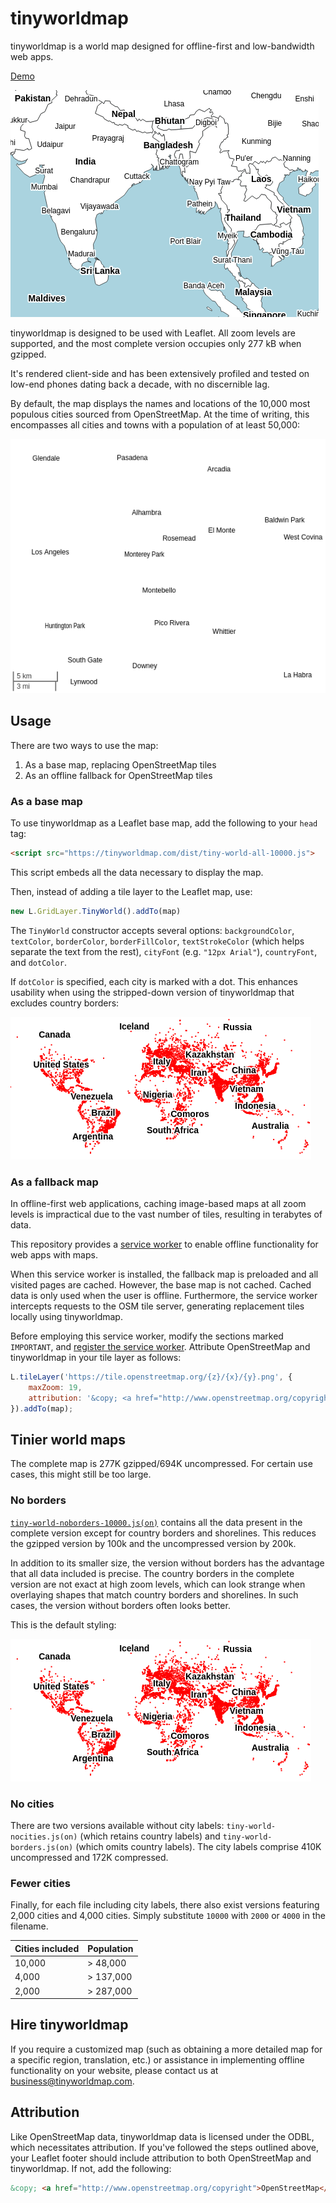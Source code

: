 # tinyworldmap

tinyworldmap is a world map designed for offline-first and low-bandwidth web apps.

[Demo]()

<kbd><img src="images/zoomed-mid.png" /></kbd>

tinyworldmap is designed to be used with Leaflet. All zoom levels are supported, and the most complete version occupies only 277 kB when gzipped.

It's rendered client-side and has been extensively profiled and tested on low-end phones dating back a decade, with no discernible lag.

By default, the map displays the names and locations of the 10,000 most populous cities sourced from OpenStreetMap. At the time of writing, this encompasses all cities and towns with a population of at least 50,000:

<kbd><img src="images/zoomed-in-2.png" /></kbd>

## Usage

There are two ways to use the map:

1. As a base map, replacing OpenStreetMap tiles
2. As an offline fallback for OpenStreetMap tiles

### As a base map

To use tinyworldmap as a Leaflet base map, add the following to your `head` tag:

```html
<script src="https://tinyworldmap.com/dist/tiny-world-all-10000.js">
```

This script embeds all the data necessary to display the map.

Then, instead of adding a tile layer to the Leaflet map, use:

```js
new L.GridLayer.TinyWorld().addTo(map)
```

The `TinyWorld` constructor accepts several options: `backgroundColor`, `textColor`, `borderColor`, `borderFillColor`, `textStrokeColor` (which helps separate the text from the rest), `cityFont` (e.g. `"12px Arial"`), `countryFont`, and `dotColor`.

If `dotColor` is specified, each city is marked with a dot. This enhances usability when using the stripped-down version of tinyworldmap that excludes country borders:

<kbd><img src="images/noborders.png" /></kbd>

### As a fallback map

In offline-first web applications, caching image-based maps at all zoom levels is impractical due to the vast number of tiles, resulting in terabytes of data.

This repository provides a [service worker](service-worker.js) to enable offline functionality for web apps with maps.

When this service worker is installed, the fallback map is preloaded and all visited pages are cached. However, the base map is not cached. Cached data is only used when the user is offline. Furthermore, the service worker intercepts requests to the OSM tile server, generating replacement tiles locally using tinyworldmap.

Before employing this service worker, modify the sections marked `IMPORTANT`, and [register the service worker](https://web.dev/articles/service-workers-registration). Attribute OpenStreetMap and tinyworldmap in your tile layer as follows:

```js
L.tileLayer('https://tile.openstreetmap.org/{z}/{x}/{y}.png', {
    maxZoom: 19,
    attribution: '&copy; <a href="http://www.openstreetmap.org/copyright">OpenStreetMap</a>, <a href="http://www.tinyworldmap.com">tinyworldmap</a>'
}).addTo(map);
```

## Tinier world maps

The complete map is 277K gzipped/694K uncompressed. For certain use cases, this might still be too large.

### No borders

[`tiny-world-noborders-10000.js(on)`](tiny-world-noborders-10000.js) contains all the data present in the complete version except for country borders and shorelines. This reduces the gzipped version by 100k and the uncompressed version by 200k.

In addition to its smaller size, the version without borders has the advantage that all data included is precise. The country borders in the complete version are not exact at high zoom levels, which can look strange when overlaying shapes that match country borders and shorelines. In such cases, the version without borders often looks better.

This is the default styling:

<kbd><img src="images/noborders.png" /></kbd>

### No cities

There are two versions available without city labels: `tiny-world-nocities.js(on)` (which retains country labels) and `tiny-world-borders.js(on)` (which omits country labels). The city labels comprise 410K uncompressed and 172K compressed.

### Fewer cities

Finally, for each file including city labels, there also exist versions featuring 2,000 cities and 4,000 cities. Simply substitute `10000` with `2000` or `4000` in the filename.

Cities included | Population
--- | ---
10,000 | > 48,000
4,000 | > 137,000
2,000 | > 287,000

## Hire tinyworldmap

If you require a customized map (such as obtaining a more detailed map for a specific region, translation, etc.) or assistance in implementing offline functionality on your website, please contact us at [business@tinyworldmap.com](mailto:business@tinyworldmap.com).

## Attribution

Like OpenStreetMap data, tinyworldmap data is licensed under the ODBL, which necessitates attribution. If you've followed the steps outlined above, your Leaflet footer should include attribution to both OpenStreetMap and tinyworldmap. If not, add the following:

```html
&copy; <a href="http://www.openstreetmap.org/copyright">OpenStreetMap</a>, <a href="http://www.tinyworldmap.com">tinyworldmap</a>
```
